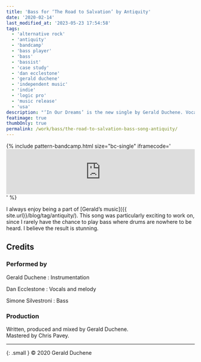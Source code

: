 ```yaml
---
title: 'Bass for ‘The Road to Salvation’ by Antiquity'
date: '2020-02-14'
last_modified_at: '2023-05-23 17:54:58'
tags:
  - 'alternative rock'
  - 'antiquity'
  - 'bandcamp'
  - 'bass player'
  - 'bass'
  - 'bassist'
  - 'case study'
  - 'dan ecclestone'
  - 'gerald duchene'
  - 'independent music'
  - 'indie'
  - 'logic pro'
  - 'music release'
  - 'usa'
description: "‘In Our Dreams’ is the new single by Gerald Duchene. Vocals by Dan Ecclestone, bass by Minutes to Midnight."
featimage: true
thumbOnly: true
permalink: /work/bass/the-road-to-salvation-bass-song-antiquity/
---
```

{% include pattern-bandcamp.html size="bc-single" iframecode='<iframe style="border: 0; width: 100%; height: 120px;" src="https://bandcamp.com/EmbeddedPlayer/track=984842794/size=large/bgcol=ffffff/linkcol=333333/tracklist=false/artwork=small/transparent=true/"><a href="https://sessions.antiquity-music.com/track/in-our-dreams">In Our Dreams by Antiquity</a></iframe>' %}

I always enjoy being a part of [Gerald’s music]({{ site.url}}/blog/tag/antiquity/). This song was particularly exciting to work on, since I rarely have the chance to play bass where drums are nowhere to be heard. I believe the result is stunning.

## Credits

### Performed by

Gerald Duchene
: Instrumentation

Dan Ecclestone
: Vocals and melody

Simone Silvestroni
: Bass

### Production

Written, produced and mixed by Gerald Duchene.  
Mastered by Chris Pavey.

---

{: .small }
&copy; 2020 Gerald Duchene
